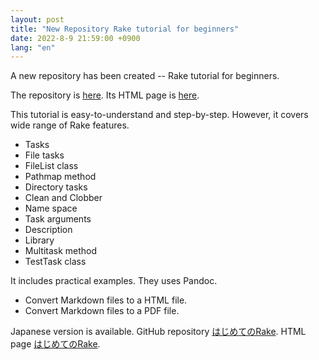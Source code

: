 ```yaml
---
layout: post
title: "New Repository Rake tutorial for beginners"
date: 2022-8-9 21:59:00 +0900
lang: "en"
---
```


A new repository has been created -- Rake tutorial for beginners.

The repository is [here](https://github.com/ToshioCP/Rake-tutorial-for-beginners-en).
Its HTML page is [here](https://toshiocp.github.io/Rake-tutorial-for-beginners-en/LearningRake.html).

This tutorial is easy-to-understand and step-by-step.
However, it covers wide range of Rake features.

- Tasks
- File tasks
- FileList class
- Pathmap method
- Directory tasks
- Clean and Clobber
- Name space
- Task arguments
- Description
- Library
- Multitask method
- TestTask class

It includes practical examples.
They uses Pandoc.

- Convert Markdown files to a HTML file.
- Convert Markdown files to a PDF file.

Japanese version is available.
GitHub repository [はじめてのRake](https://github.com/ToshioCP/Rake-tutorial-for-beginners-jp).
HTML page [はじめてのRake](https://toshiocp.github.io/Rake-tutorial-for-beginners-jp/%E3%81%AF%E3%81%98%E3%82%81%E3%81%A6%E3%81%AERake.html).
